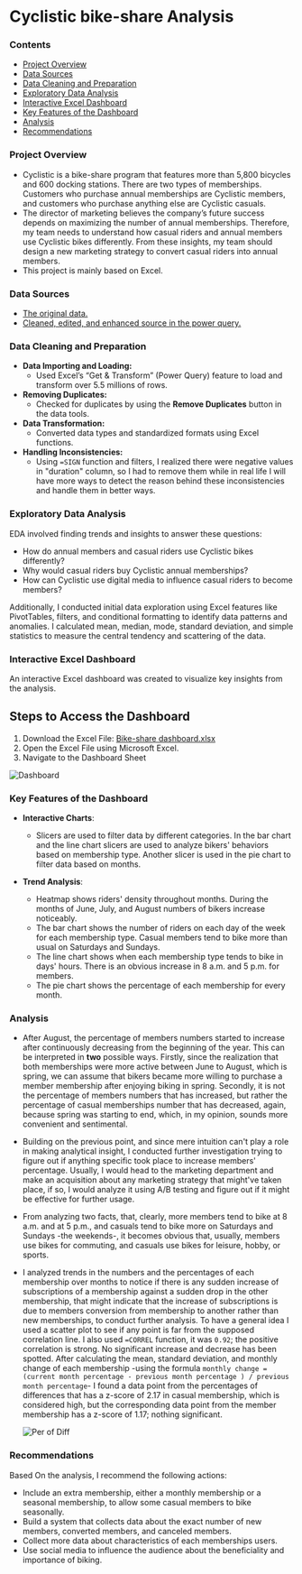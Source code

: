 # Cyclistic bike-share Analysis

### Contents

- [Project Overview](#project-overview)
- [Data Sources](#data-sources)
- [Data Cleaning and Preparation](#data-cleaning-and-preparation)
- [Exploratory Data Analysis](#exploratory-data-analysis)
- [Interactive Excel Dashboard](#interactive-excel-dashboard)
- [Key Features of the Dashboard](#key-features-of-the-dashboard)
- [Analysis](#analysis)
- [Recommendations](#recommendations)

### Project Overview

- Cyclistic is a bike-share program that features more than 5,800 bicycles and 600 docking stations. There are two types of memberships. Customers who purchase annual memberships are Cyclistic members, and customers who purchase anything else are Cyclistic casuals.
- The director of marketing believes the company’s future success depends on maximizing the number of annual memberships. Therefore, my team needs to understand how casual riders and annual members use Cyclistic bikes differently. From these insights, my team should design a new marketing strategy to convert casual riders into annual members.
- This project is mainly based on Excel.

### Data Sources

- [The original data.](https://1drv.ms/f/c/1c14129f07a236b3/EnDMZWSGyK5MmhGCLFtdzc4BhbyHUVj5mAYlc0klYgUVXQ)
- [Cleaned, edited, and enhanced source in the power query.](https://1drv.ms/f/c/1c14129f07a236b3/EnDMZWSGyK5MmhGCLFtdzc4BhbyHUVj5mAYlc0klYgUVXQ)

### Data Cleaning and Preparation

- **Data Importing and Loading:**
  - Used Excel’s “Get & Transform” (Power Query) feature to load and transform over 5.5 millions of rows.
- **Removing Duplicates:**
  - Checked for duplicates by using the **Remove Duplicates** button in the data tools.
- **Data Transformation:**
  - Converted data types and standardized formats using Excel functions.
- **Handling Inconsistencies:**
  - Using `=SIGN` function and filters, I realized there were negative values in "duration" column, so I had to remove them while in real life I will have more ways to detect the reason behind these inconsistencies and handle them in better ways.
 
### Exploratory Data Analysis

EDA involved finding trends and insights to answer these questions:

- How do annual members and casual riders use Cyclistic bikes differently?
- Why would casual riders buy Cyclistic annual memberships?
- How can Cyclistic use digital media to influence casual riders to become members?

Additionally, I conducted initial data exploration using Excel features like PivotTables, filters, and conditional formatting to identify data patterns and anomalies. I calculated mean, median, mode, standard deviation, and simple statistics to measure the central tendency and scattering of the data.



### Interactive Excel Dashboard

An interactive Excel dashboard was created to visualize key insights from the analysis.

## Steps to Access the Dashboard
1. Download the Excel File: [Bike-share dashboard.xlsx](https://1drv.ms/f/c/1c14129f07a236b3/EnDMZWSGyK5MmhGCLFtdzc4BhbyHUVj5mAYlc0klYgUVXQ)
2. Open the Excel File using Microsoft Excel.
2. Navigate to the Dashboard Sheet


![Dashboard](https://github.com/user-attachments/assets/915d1cd3-76cd-432a-b00f-efa8e55b5bd2)

### Key Features of the Dashboard

- **Interactive Charts**:
  - Slicers are used to filter data by different categories. In the bar chart and the line chart slicers are used to analyze bikers' behaviors based on membership type. Another slicer is used in the pie chart to filter data based on months.

- **Trend Analysis**:
  - Heatmap shows riders' density throughout months. During the months of June, July, and August numbers of bikers increase noticeably.
  - The bar chart shows the number of riders on each day of the week for each membership type. Casual members tend to bike more than usual on Saturdays and Sundays.
  - The line chart shows when each membership type tends to bike in days' hours. There is an obvious increase in 8 a.m. and 5 p.m. for members.
  - The pie chart shows the percentage of each membership for every month.
 
### Analysis

- After August, the percentage of members numbers started to increase after continuously decreasing from the beginning of the year. This can be interpreted in **two** possible ways. Firstly, since the realization that both memberships were more active between June to August, which is spring, we can assume that bikers became more willing to purchase a member membership after enjoying biking in spring. Secondly, it is not the percentage of members numbers that has increased, but rather the percentage of casual memberships number that has decreased, again, because spring was starting to end, which, in my opinion, sounds more convenient and sentimental.
- Building on the previous point, and since mere intuition can't play a role in making analytical insight, I conducted further investigation trying to figure out if anything specific took place to increase members' percentage. Usually, I would head to the marketing department and make an acquisition about any marketing strategy that might've taken place, if so, I would analyze it using A/B testing and figure out if it might be effective for further usage.
- From analyzing two facts, that, clearly, more members tend to bike at 8 a.m. and at 5 p.m., and casuals tend to bike more on Saturdays and Sundays -the weekends-, it becomes obvious that, usually, members use bikes for commuting, and casuals use bikes for leisure, hobby, or sports.
- I analyzed trends in the numbers and the percentages of each membership over months to notice if there is any sudden increase of subscriptions of a membership against a sudden drop in the other membership, that might indicate that the increase of subscriptions is due to members conversion from membership to another rather than new memberships, to conduct further analysis. To have a general idea I used a scatter plot to see if any point is far from the supposed correlation line. I also used `=CORREL` function, it was `0.92`; the positive correlation is strong. No significant increase and decrease has been spotted. After calculating the mean, standard deviation, and monthly change of each membership -using the formula `monthly change = (current month percentage - previous month percentage ) / previous month percentage`- I found a data point from the percentages of differences that has a z-score of 2.17 in casual membership, which is considered high, but the corresponding data point from the member membership has a z-score of 1.17; nothing significant.
 
  ![Per  of Diff](https://github.com/user-attachments/assets/441c596b-bff0-407b-a7a7-373ed832751f)


### Recommendations

Based On the analysis, I recommend the following actions:

- Include an extra membership, either a monthly membership or a seasonal membership, to allow some casual members to bike seasonally.
- Build a system that collects data about the exact number of new members, converted members, and canceled members.
- Collect more data about characteristics of each memberships users.
- Use social media to influence the audience about the beneficiality and importance of biking.
